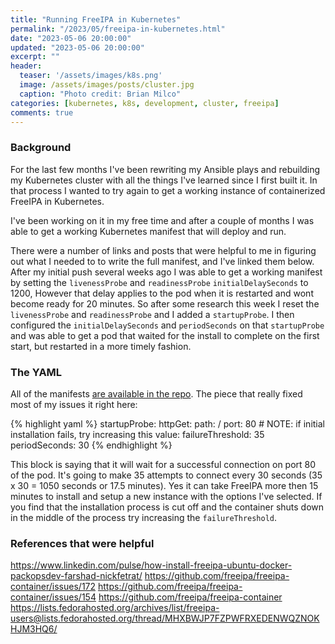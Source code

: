 ```yaml
---
title: "Running FreeIPA in Kubernetes"
permalink: "/2023/05/freeipa-in-kubernetes.html"
date: "2023-05-06 20:00:00"
updated: "2023-05-06 20:00:00"
excerpt: ""
header:
  teaser: '/assets/images/k8s.png'
  image: /assets/images/posts/cluster.jpg
  caption: "Photo credit: Brian Milco"
categories: [kubernetes, k8s, development, cluster, freeipa]
comments: true
---
```


### Background

For the last few months I've been rewriting my Ansible plays and rebuilding my Kubernetes cluster with all the things I've learned since I first built it. In that process I wanted to try again to get a working instance of containerized FreeIPA in Kubernetes.

I've been working on it in my free time and after a couple of months I was able to get a working Kubernetes manifest that will deploy and run.

There were a number of links and posts that were helpful to me in figuring out what I needed to to write the full manifest, and I've linked them below. After my initial push several weeks ago I was able to get a working manifest by setting the `livenessProbe` and `readinessProbe` `initialDelaySeconds` to 1200, However that delay applies to the pod when it is restarted and wont become ready for 20 minutes. So after some research this week I reset the `livenessProbe` and `readinessProbe` and I added a `startupProbe`. I then configured the `initialDelaySeconds` and `periodSeconds` on that `startupProbe` and was able to get a pod that waited for the install to complete on the first start, but restarted in a more timely fashion.

### The YAML

All of the manifests [are available in the repo](https://github.com/iPenguin/bare-metal-kubernetes/tree/master/roles/freeipa/templates). The piece that really fixed most of my issues it right here:

{% highlight yaml %}
  startupProbe:
    httpGet:
      path: /
      port: 80
    # NOTE: if initial installation fails, try increasing this value:
    failureThreshold: 35
    periodSeconds: 30
{% endhighlight %}

This block is saying that it will wait for a successful connection on port 80 of the pod. It's going to make 35 attempts to connect every 30 seconds (35 x 30 = 1050 seconds or 17.5 minutes). Yes it can take FreeIPA more then 15 minutes to install and setup a new instance with the options I've selected. If you find that the installation process is cut off and the container shuts down in the middle of the process try increasing the `failureThreshold`.

### References that were helpful

https://www.linkedin.com/pulse/how-install-freeipa-ubuntu-docker-packopsdev-farshad-nickfetrat/
https://github.com/freeipa/freeipa-container/issues/172
https://github.com/freeipa/freeipa-container/issues/154
https://github.com/freeipa/freeipa-container
https://lists.fedorahosted.org/archives/list/freeipa-users@lists.fedorahosted.org/thread/MHXBWJP7FZPWFRXEDENWQZNOKHJM3HQ6/
